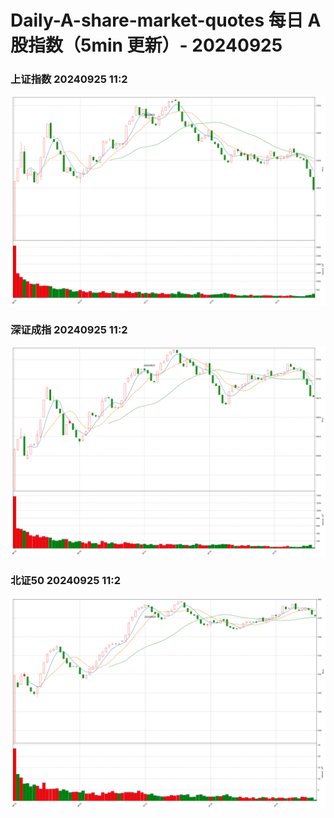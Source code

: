 
# Daily-A-share-market-quotes 每日 A 股指数（5min 更新）- 20240925

### 上证指数 20240925 11:2
![](./fig/2024/9/20240925-sh000001.png)

### 深证成指 20240925 11:2
![](./fig/2024/9/20240925-sz399001.png)

### 北证50 20240925 11:2
![](./fig/2024/9/20240925-bj899050.png)
